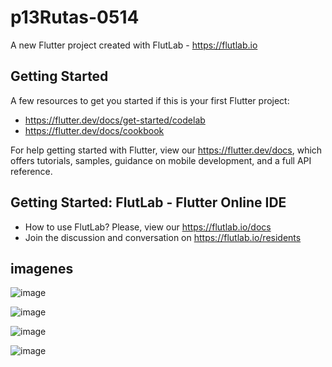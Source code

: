 # p13Rutas-0514

A new Flutter project created with FlutLab - https://flutlab.io

## Getting Started

A few resources to get you started if this is your first Flutter project:

- https://flutter.dev/docs/get-started/codelab
- https://flutter.dev/docs/cookbook

For help getting started with Flutter, view our
https://flutter.dev/docs, which offers tutorials,
samples, guidance on mobile development, and a full API reference.

## Getting Started: FlutLab - Flutter Online IDE

- How to use FlutLab? Please, view our https://flutlab.io/docs
- Join the discussion and conversation on https://flutlab.io/residents
## imagenes
![image](https://github.com/jimebau/RutasD15_0514_6j/assets/143548070/baf71ba5-a9bc-4554-bbe0-8102f8928c99)

![image](https://github.com/jimebau/RutasD15_0514_6j/assets/143548070/a749ab2d-8091-460f-bf62-d671ea77779a)

![image](https://github.com/jimebau/RutasD15_0514_6j/assets/143548070/7a1f9879-bc93-466b-b719-e3b1aa589bd4)

![image](https://github.com/jimebau/RutasD15_0514_6j/assets/143548070/98d509f3-dd52-478a-bee9-6256d0e1be08)




